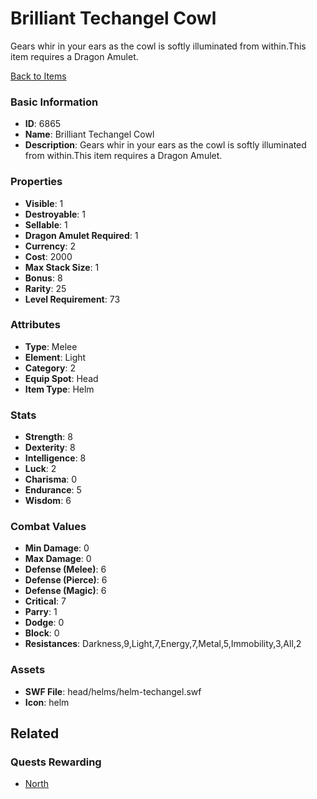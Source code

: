 # Brilliant Techangel Cowl

Gears whir in your ears as the cowl is softly illuminated from within.This item requires a Dragon Amulet.

[Back to Items](../items.md)

### Basic Information

- **ID**: 6865
- **Name**: Brilliant Techangel Cowl
- **Description**: Gears whir in your ears as the cowl is softly illuminated from within.This item requires a Dragon Amulet.

### Properties

- **Visible**: 1
- **Destroyable**: 1
- **Sellable**: 1
- **Dragon Amulet Required**: 1
- **Currency**: 2
- **Cost**: 2000
- **Max Stack Size**: 1
- **Bonus**: 8
- **Rarity**: 25
- **Level Requirement**: 73

### Attributes

- **Type**: Melee
- **Element**: Light
- **Category**: 2
- **Equip Spot**: Head
- **Item Type**: Helm

### Stats

- **Strength**: 8
- **Dexterity**: 8
- **Intelligence**: 8
- **Luck**: 2
- **Charisma**: 0
- **Endurance**: 5
- **Wisdom**: 6

### Combat Values

- **Min Damage**: 0
- **Max Damage**: 0
- **Defense (Melee)**: 6
- **Defense (Pierce)**: 6
- **Defense (Magic)**: 6
- **Critical**: 7
- **Parry**: 1
- **Dodge**: 0
- **Block**: 0
- **Resistances**: Darkness,9,Light,7,Energy,7,Metal,5,Immobility,3,All,2

### Assets

- **SWF File**: head/helms/helm-techangel.swf
- **Icon**: helm

## Related

### Quests Rewarding

- [North](../quests/899-north.md)

